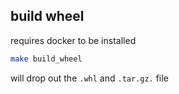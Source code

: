 ## build wheel

requires docker to be installed

```bash
make build_wheel
```

will drop out the `.whl` and `.tar.gz.` file